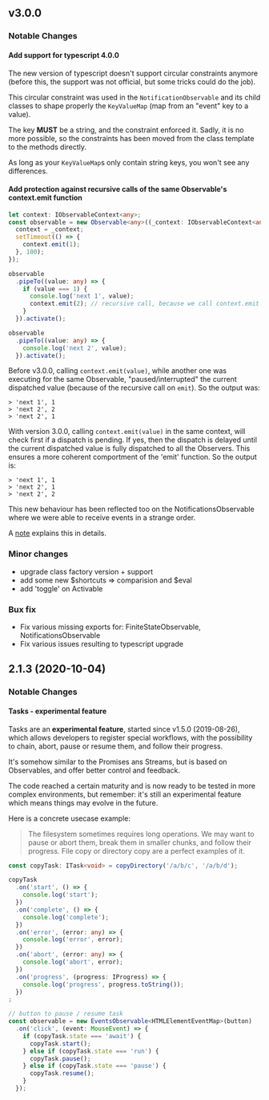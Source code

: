 ## v3.0.0

### Notable Changes

#### Add support for typescript 4.0.0

The new version of typescript doesn't support circular constraints anymore (before this, the support was not official, but some tricks could do the job).

This circular constraint was used in the `NotificationObservable` and its child classes to shape properly the `KeyValueMap` (map from an "event" key to a value).

The key **MUST** be a string, and the constraint enforced it. Sadly, it is no more possible, so the constraints has been moved from the class template to the methods directly.

As long as your `KeyValueMap`s only contain string keys, you won't see any differences.

#### Add protection against recursive calls of the same Observable's context.emit function

```ts
let context: IObservableContext<any>;
const observable = new Observable<any>((_context: IObservableContext<any>) => {
  context = _context;
  setTimeout(() => {
    context.emit(1);
  }, 100);
});

observable
  .pipeTo((value: any) => {
    if (value === 1) {
      console.log('next 1', value);
      context.emit(2); // recursive call, because we call context.emit before the first emit has finished
    }
  }).activate();

observable
  .pipeTo((value: any) => {
    console.log('next 2', value);
  }).activate();
```

Before v3.0.0, calling `context.emit(value)`, while another one was executing for the same Observable,
"paused/interrupted" the current dispatched value (because of the recursive call on `emit`).
So the output was:

```
> 'next 1', 1
> 'next 2', 2
> 'next 2', 1
```

With version 3.0.0, calling `context.emit(value)` in the same context, will check first if a dispatch is pending.
If yes, then the dispatch is delayed until the current dispatched value is fully dispatched to all the Observers.
This ensures a more coherent comportment of the 'emit' function.
So the output is:

```
> 'next 1', 1
> 'next 2', 1
> 'next 2', 2
```

This new behaviour has been reflected too on the NotificationsObservable where we were able to receive events in a strange order.

A [note](./examples/00-notes.md) explains this in details.

### Minor changes

- upgrade class factory version + support
- add some new $shortcuts => comparision and $eval
- add 'toggle' on Activable

### Bux fix

- Fix various missing exports for: FiniteStateObservable, NotificationsObservable
- Fix various issues resulting to typescript upgrade

## 2.1.3 (2020-10-04)

### Notable Changes

#### Tasks - experimental feature

Tasks are an **experimental feature**, started since v1.5.0 (2019-08-26), which allows developers to register special workflows, with the possibility to chain, abort, pause or resume them, and follow their progress.

It's somehow similar to the Promises ans Streams, but is based on Observables, and offer better control and feedback.

The code reached a certain maturity and is now ready to be tested in more complex environments, but remember: it's still an experimental feature which means things may evolve in the future.

Here is a concrete usecase example:

> The filesystem sometimes requires long operations. We may want to pause or abort them, break them in smaller chunks, and follow their progress.
> File copy or directory copy are a perfect examples of it.


```ts
const copyTask: ITask<void> = copyDirectory('/a/b/c', '/a/b/d');

copyTask
  .on('start', () => {
    console.log('start');
  })
  .on('complete', () => {
    console.log('complete');
  })
  .on('error', (error: any) => {
    console.log('error', error);
  })
  .on('abort', (error: any) => {
    console.log('abort', error);
  })
  .on('progress', (progress: IProgress) => {
    console.log('progress', progress.toString());
  })
;

// button to pause / resume task
const observable = new EventsObservable<HTMLElementEventMap>(button)
  .on('click', (event: MouseEvent) => {
    if (copyTask.state === 'await') {
      copyTask.start();
    } else if (copyTask.state === 'run') {
      copyTask.pause();
    } else if (copyTask.state === 'pause') {
      copyTask.resume();
    }
  });
```


